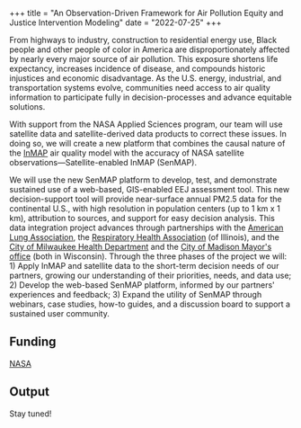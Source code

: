 +++
title = "An Observation-Driven Framework for Air Pollution Equity and Justice Intervention Modeling"
date = "2022-07-25"
+++

From highways to industry, construction to residential energy use, Black people and other
people of color in America are disproportionately affected by nearly every major source
of air pollution. This exposure shortens life expectancy, increases incidence of disease, 
and compounds historic injustices and economic disadvantage. As the U.S. energy,
industrial, and transportation systems evolve, communities need access to air quality
information to participate fully in decision-processes and advance equitable solutions.

With support from the NASA Applied Sciences program, our team will use satellite data and satellite-derived data products to correct these issues. In doing so,
we will create a new platform that combines the causal nature of the [InMAP](https://inmap.run) air quality model with the
accuracy of NASA satellite observations—Satellite-enabled InMAP (SenMAP).

We will use the new SenMAP platform to develop, test, and demonstrate sustained use of
a web-based, GIS-enabled EEJ assessment tool. This new decision-support tool will
provide near-surface annual PM2.5 data for the continental U.S., with high resolution in
population centers (up to 1 km x 1 km), attribution to sources, and support for easy
decision analysis. This data integration project advances through partnerships with the
[American Lung Association](https://www.lung.org/), the [Respiratory Health Association](https://resphealth.org/) (of Illinois), and the
[City of Milwaukee Health Department](https://city.milwaukee.gov/Health/) and the [City of Madison Mayor's office](https://www.cityofmadison.com/mayor) (both in
Wisconsin). Through the three phases of the project we will: 1) Apply InMAP and
satellite data to the short-term decision needs of our partners, growing our understanding
of their priorities, needs, and data use; 2) Develop the web-based SenMAP platform,
informed by our partners' experiences and feedback; 3) Expand the utility of SenMAP
through webinars, case studies, how-to guides, and a discussion board to support a
sustained user community.

## Funding

[NASA](https://nspires.nasaprs.com/external/solicitations/summary.do?solId=%7b9C5CDB21-B9B4-AFE8-8435-052107DDDAEA%7d&path=&method=init)

## Output

Stay tuned!